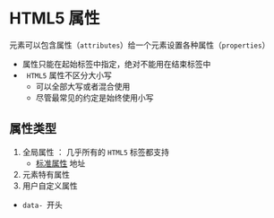# HTML5 属性
元素可以包含属性（`attributes`）给一个元素设置各种属性（`properties`）


- 属性只能在起始标签中指定，绝对不能用在结束标签中
- ` HTML5` 属性不区分大小写
   - 可以全部大写或者混合使用
   - 尽管最常见的约定是始终使用小写

## 属性类型
1. 全局属性 ： 几乎所有的 `HTML5` 标签都支持
   - [标准属性](http://wiki.jikexueyuan.com/project/html5/attributes.html) 地址
2. 元素特有属性
3. 用户自定义属性
  - `data- `开头



